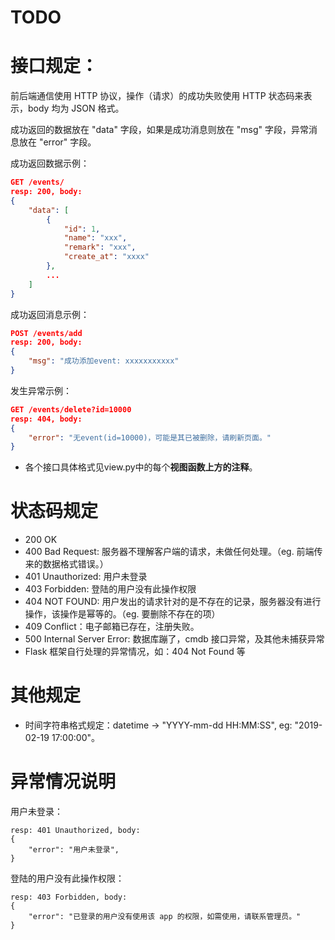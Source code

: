 # TODO
# 接口规定：
前后端通信使用 HTTP 协议，操作（请求）的成功失败使用 HTTP 状态码来表示，body 均为 JSON 格式。

成功返回的数据放在 "data" 字段，如果是成功消息则放在 "msg" 字段，异常消息放在 "error" 字段。

成功返回数据示例：
```json
GET /events/
resp: 200, body:
{
    "data": [
        {
            "id": 1,
            "name": "xxx",
            "remark": "xxx",
            "create_at": "xxxx"
        },
        ...
    ]
}
```

成功返回消息示例：
```json
POST /events/add
resp: 200, body:
{
    "msg": "成功添加event: xxxxxxxxxxx"
}
```

发生异常示例：
```json
GET /events/delete?id=10000
resp: 404, body:
{
    "error": "无event(id=10000)，可能是其已被删除，请刷新页面。"
}
```

- 各个接口具体格式见view.py中的每个**视图函数上方的注释**。


# 状态码规定
- 200 OK
- 400 Bad Request: 服务器不理解客户端的请求，未做任何处理。（eg. 前端传来的数据格式错误。）
- 401 Unauthorized: 用户未登录
- 403 Forbidden: 登陆的用户没有此操作权限
- 404 NOT FOUND: 用户发出的请求针对的是不存在的记录，服务器没有进行操作，该操作是幂等的。（eg. 要删除不存在的项）
- 409 Conflict：电子邮箱已存在，注册失败。
- 500 Internal Server Error: 数据库蹦了，cmdb 接口异常，及其他未捕获异常
- Flask 框架自行处理的异常情况，如：404 Not Found 等


# 其他规定
- 时间字符串格式规定：datetime -> "YYYY-mm-dd HH:MM:SS", eg: "2019-02-19 17:00:00"。


# 异常情况说明
用户未登录：
```
resp: 401 Unauthorized, body:
{
    "error": "用户未登录",
}
```


登陆的用户没有此操作权限：
```
resp: 403 Forbidden, body:
{
    "error": "已登录的用户没有使用该 app 的权限，如需使用，请联系管理员。"
}
```
